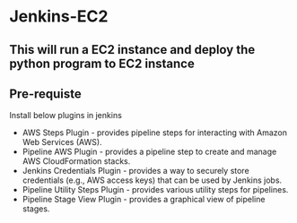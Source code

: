# Jenkins-EC2
## This will run a EC2 instance and deploy the python program to EC2 instance  

## Pre-requiste  
Install below plugins in jenkins  
* AWS Steps Plugin - provides pipeline steps for interacting with Amazon Web Services (AWS).  
* Pipeline AWS Plugin - provides a pipeline step to create and manage AWS CloudFormation stacks.  
* Jenkins Credentials Plugin - provides a way to securely store credentials (e.g., AWS access keys) that can be used by Jenkins jobs.  
* Pipeline Utility Steps Plugin - provides various utility steps for pipelines.  
* Pipeline Stage View Plugin - provides a graphical view of pipeline stages.  
